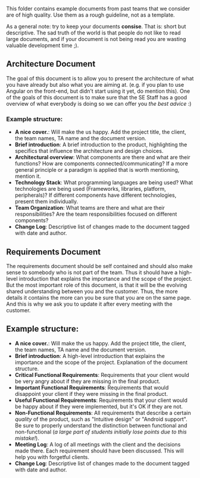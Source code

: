 This folder contains example documents from past teams that we consider are of high quality. 
Use them as a rough guideline, not as a template.

As a general note: try to keep your documents **consise**. That is: short but descriptive.
The sad truth of the world is that people do not like to read large documents, and if your document is not being read you are wasting valuable development time ;).

## Architecture Document
The goal of this document is to allow you to present the architecture of what you have already but also what you are aiming at. (e.g. if you plan to use Angular on the front-end, but didn’t start using it yet, do mention this). One of the goals of this document is to make sure that the SE Staff has a good overview of what everybody is doing so we can offer you *the best advice* :)

### Example structure:
- **A nice cover.**:
Will make the us happy. Add the project title, the client, the team names, TA name and the document version.
- **Brief introduction**:
A brief introduction to the product, highlighting the specifics that influence the architecture and design choices.
- **Architectural overview**: 
What components are there and what are their functions?
How are components connected/communicating?
If a more general principle or a paradigm is applied that is worth mentioning, mention it.
- **Technology Stack**:
What programming languages are being used? What technologies are being used (Frameworks, libraries, platform, peripherals)? If different components have different technologies, present them individually. 
- **Team Organization**:
What teams are there and what are their responsibilities?
Are the team responsibilities focused on different components? 
- **Change Log**:
Descriptive list of changes made to the document tagged with date and author.

## Requirements Document
The requirements document should be self contained and should  also make sense to somebody who is not part of the team. Thus it should have a high-level introduction that explains the importance and the scope of the project. But the most important role of this document, is that it will be the evolving shared understanding between you and the customer. Thus, the more details it contains the more can you be sure that you are on the same page. And this is why we ask you to update it after every meeting with the customer. 

## Example structure:
- **A nice cover.**:
Will make the us happy. Add the project title, the client, the team names, TA name and the document version.
- **Brief introduction**:
A high-level introduction that explains the importance and the scope of the project. Explanation of the document structure.
- **Critical Functional Requirements**:
Requirements that your client would be very angry about if they are missing in the final product.
- **Important Functional Requirements**:
Requirements that would disappoint your client if they were missing in the final product.
- **Useful Functional Requirements**:
Requirements that your client would be happy about if they were implemented, but it's OK if they are not.
- **Non-Functional Requirements**:
All requirements that describe a certain _quality_ of the product, such as "Intuitive design" or "Android support". Be sure to properly understand the distinction between functional and non-functional (_a large part of students initially lose points due to this mistake!_).
- **Meeting Log**:
A log of all meetings with the client and the decisions made there. Each requirement should have been discussed. This will help you with forgetful clients.
- **Change Log**:
Descriptive list of changes made to the document tagged with date and author.


